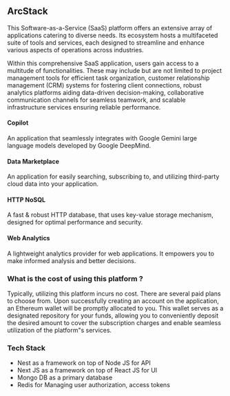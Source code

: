 ## ArcStack
This Software-as-a-Service (SaaS) platform offers an extensive array of applications catering to diverse needs. Its ecosystem hosts a multifaceted suite of tools and services, each designed to streamline and enhance various aspects of operations across industries.

Within this comprehensive SaaS application, users gain access to a multitude of functionalities. These may include but are not limited to project management tools for efficient task organization, customer relationship management (CRM) systems for fostering client connections, robust analytics platforms aiding data-driven decision-making, collaborative communication channels for seamless teamwork, and scalable infrastructure services ensuring reliable performance.

#### Copilot
An application that seamlessly integrates with Google Gemini large language models developed by Google DeepMind.

#### Data Marketplace
An application for easily searching, subscribing to, and utilizing third-party cloud data into your application.

#### HTTP NoSQL
A fast & robust HTTP database, that uses key-value storage mechanism, designed for optimal performance and security.

#### Web Analytics
A lightweight analytics provider for web applications. It empowers you to make informed analysis and better decisions.

### What is the cost of using this platform ?
Typically, utilizing this platform incurs no cost. There are several paid plans to choose from. Upon successfully creating an account on the application, an Ethereum wallet will be promptly allocated to you. This wallet serves as a designated repository for your funds, allowing you to conveniently deposit the desired amount to cover the subscription charges and enable seamless utilization of the platform"s services.

### Tech Stack
* Nest as a framework on top of Node JS for API
* Next JS as a framework on top of React JS for UI
* Mongo DB as a primary database
* Redis for Managing user authorization, access tokens